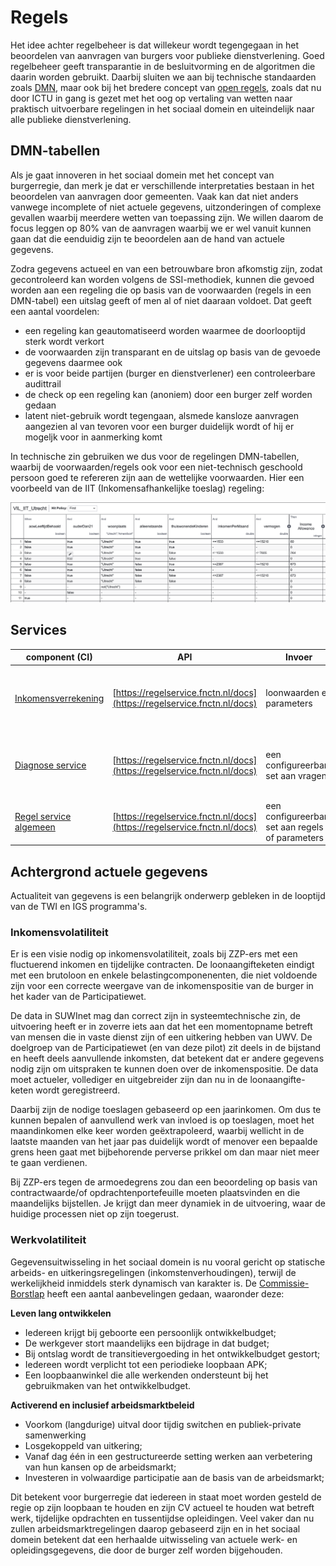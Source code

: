 # Regels

Het idee achter regelbeheer is dat willekeur wordt tegengegaan in het beoordelen van aanvragen van burgers voor publieke dienstverlening. Goed regelbeheer geeft transparantie in de besluitvorming en de algoritmen die daarin worden gebruikt. Daarbij sluiten we aan bij technische standaarden zoals [DMN](https://en.wikipedia.org/wiki/Decision_Model_and_Notation), maar ook bij het bredere concept van [open regels](open-regels.nl), zoals dat nu door ICTU in gang is gezet met het oog op vertaling van wetten naar praktisch uitvoerbare regelingen in het sociaal domein en uiteindelijk naar alle publieke dienstverlening.

## DMN-tabellen

Als je gaat innoveren in het sociaal domein met het concept van burgerregie, dan merk je dat er verschillende interpretaties bestaan in het beoordelen van aanvragen door gemeenten. Vaak kan dat niet anders vanwege incomplete of niet actuele gegevens, uitzonderingen of complexe gevallen waarbij meerdere wetten van toepassing zijn. We willen daarom de focus leggen op 80% van de aanvragen waarbij we er wel vanuit kunnen gaan dat die eenduidig zijn te beoordelen aan de hand van actuele gegevens.

Zodra gegevens actueel en van een betrouwbare bron afkomstig zijn, zodat gecontroleerd kan worden volgens de SSI-methodiek, kunnen die gevoed worden aan een regeling die op basis van de voorwaarden (regels in een DMN-tabel) een uitslag geeft of men al of niet daaraan voldoet. Dat geeft een aantal voordelen:

* een regeling kan geautomatiseerd worden waarmee de doorlooptijd sterk wordt verkort
* de voorwaarden zijn transparant en de uitslag op basis van de gevoede gegevens daarmee ook
* er is voor beide partijen (burger en dienstverlener) een controleerbare audittrail
* de check op een regeling kan (anoniem) door een burger zelf worden gedaan
* latent niet-gebruik wordt tegengaan, alsmede kansloze aanvragen aangezien al van tevoren voor een burger duidelijk wordt of hij er mogeljk voor in aanmerking komt

In technische zin gebruiken we dus voor de regelingen DMN-tabellen, waarbij de voorwaarden/regels ook voor een niet-technisch geschoold persoon goed te refereren zijn aan de wettelijke voorwaarden. Hier een voorbeeld van de IIT (Inkomensafhankelijke toeslag) regeling:

![1683362252053](image/regels/1683362252053.png)

## Services

| component (CI)                                                   | API                                                                   | Invoer                                           | Uitvoer                                           | Doel                                                        |
| ---------------------------------------------------------------- | --------------------------------------------------------------------- | ------------------------------------------------ | ------------------------------------------------- | ----------------------------------------------------------- |
| [Inkomensverrekening](https://gitlab.com/ovrhd/igs/regelservice)    | [https://regelservice.fnctn.nl/docs](https://regelservice.fnctn.nl/docs) | loonwaarden en parameters                        | uit te betalen bedrag op basis van loon           | het verrekenmodel voor aanvullende inkomsten naast bijstand |
| [Diagnose service](https://gitlab.com/ovrhd/igs/regelservice)       | [https://regelservice.fnctn.nl/docs](https://regelservice.fnctn.nl/docs) | een configureerbare set aan vragen               | een score op basis van antwoorden en weegfactoren | hulpmiddel voor snelle triage gebaseerd op DMN-modellen     |
| [Regel service algemeen](https://gitlab.com/ovrhd/igs/regelservice) | [https://regelservice.fnctn.nl/docs](https://regelservice.fnctn.nl/docs) | een configureerbare set aan regels of parameters | een DMN model                                     | besluitvorming transparant maken                            |

## Achtergrond actuele gegevens

Actualiteit van gegevens is een belangrijk onderwerp gebleken in de looptijd van de TWI en IGS programma's.

### Inkomensvolatiliteit

Er is een visie nodig op inkomensvolatiliteit, zoals bij ZZP-ers met een fluctuerend inkomen en tijdelijke contracten. De loonaangifteketen eindigt met een brutoloon en enkele belastingcomponenenten, die niet voldoende zijn voor een correcte weergave van de inkomenspositie van de burger in het kader van de Participatiewet.

De data in SUWInet mag dan correct zijn in systeemtechnische zin, de uitvoering heeft er in zoverre iets aan dat het een momentopname betreft van mensen die in vaste dienst zijn of een uitkering hebben van UWV. De doelgroep van de Participatiewet (en van deze pilot) zit deels in de bijstand en heeft deels aanvullende inkomsten, dat betekent dat er andere gegevens nodig zijn om uitspraken te kunnen doen over de inkomenspositie. De data moet actueler, vollediger en uitgebreider zijn dan nu in de loonaangifte-keten wordt geregistreerd.

Daarbij zijn de nodige toeslagen gebaseerd op een jaarinkomen. Om dus te kunnen bepalen of aanvullend werk van invloed is op toeslagen, moet het maandinkomen elke keer worden geëxtrapoleerd, waarbij wellicht in de laatste maanden van het jaar pas duidelijk wordt of menover een bepaalde grens heen gaat met bijbehorende perverse prikkel om dan maar niet meer te gaan verdienen.

Bij ZZP-ers tegen de armoedegrens zou dan een beoordeling op basis van contractwaarde/of opdrachtenportefeuille moeten plaatsvinden en die maandelijks bijstellen. Je krijgt dan meer dynamiek in de uitvoering, waar de huidige processen niet op zijn toegerust.

### Werkvolatiliteit

Gegevensuitwisseling in het sociaal domein is nu vooral gericht op statische arbeids- en uitkeringsregelingen (inkomstenverhoudingen), terwijl de werkelijkheid inmiddels sterk dynamisch van karakter is. De [Commissie-Borstlap](https://www.rijksoverheid.nl/documenten/rapporten/2020/01/23/rapport-in-wat-voor-land-willen-wij-werken) heeft een aantal aanbevelingen gedaan, waaronder deze:

**Leven lang ontwikkelen**

* Iedereen krijgt bij geboorte een persoonlijk ontwikkelbudget;
* De werkgever stort maandelijks een bijdrage in dat budget;
* Bij ontslag wordt de transitievergoeding in het ontwikkelbudget gestort;
* Iedereen wordt verplicht tot een periodieke loopbaan APK;
* Een loopbaanwinkel die alle werkenden ondersteunt bij het gebruikmaken van het ontwikkelbudget.

**Activerend en inclusief arbeidsmarktbeleid**

* Voorkom (langdurige) uitval door tijdig switchen en publiek-private samenwerking
* Losgekoppeld van uitkering;
* Vanaf dag één in een gestructureerde setting werken aan verbetering van hun kansen op de arbeidsmarkt;
* Investeren in volwaardige participatie aan de basis van de arbeidsmarkt;

Dit betekent voor burgerregie dat iedereen in staat moet worden gesteld de regie op zijn loopbaan te houden en zijn CV actueel te houden wat betreft werk, tijdelijke opdrachten en tussentijdse opleidingen. Veel vaker dan nu zullen arbeidsmarktregelingen daarop gebaseerd zijn en in het sociaal domein betekent dat een herhaalde uitwisseling van actuele werk- en opleidingsgegevens, die door de burger zelf worden bijgehouden.
